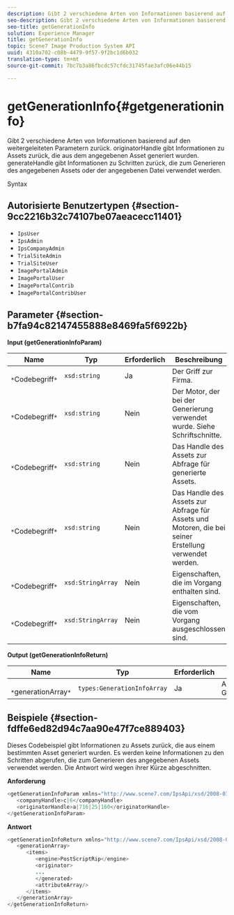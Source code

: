 ```yaml
---
description: Gibt 2 verschiedene Arten von Informationen basierend auf den weitergeleiteten Parametern zurück. originatorHandle gibt Informationen zu Assets zurück, die aus dem angegebenen Asset generiert wurden. generateHandle gibt Informationen zu Schritten zurück, die zum Generieren des angegebenen Assets oder der angegebenen Datei verwendet werden.
seo-description: Gibt 2 verschiedene Arten von Informationen basierend auf den weitergeleiteten Parametern zurück. originatorHandle gibt Informationen zu Assets zurück, die aus dem angegebenen Asset generiert wurden. generateHandle gibt Informationen zu Schritten zurück, die zum Generieren des angegebenen Assets oder der angegebenen Datei verwendet werden.
seo-title: getGenerationInfo
solution: Experience Manager
title: getGenerationInfo
topic: Scene7 Image Production System API
uuid: 4310a702-c08b-4479-9f57-9f2bc1d6b032
translation-type: tm+mt
source-git-commit: 7bc7b3a86fbcdc57cfdc31745fae3afc06e44b15

---
```



# getGenerationInfo{#getgenerationinfo}

Gibt 2 verschiedene Arten von Informationen basierend auf den weitergeleiteten Parametern zurück. originatorHandle gibt Informationen zu Assets zurück, die aus dem angegebenen Asset generiert wurden. generateHandle gibt Informationen zu Schritten zurück, die zum Generieren des angegebenen Assets oder der angegebenen Datei verwendet werden.

Syntax

## Autorisierte Benutzertypen {#section-9cc2216b32c74107be07aeacecc11401}

* `IpsUser`
* `IpsAdmin`
* `IpsCompanyAdmin`
* `TrialSiteAdmin`
* `TrialSiteUser`
* `ImagePortalAdmin`
* `ImagePortalUser`
* `ImagePortalContrib`
* `ImagePortalContribUser`

## Parameter {#section-b7fa94c82147455888e8469fa5f6922b}

**Input (getGenerationInfoParam)**

| Name | Typ | Erforderlich | Beschreibung |
|---|---|---|---|
| ` *`Codebegriff`*` | `xsd:string` | Ja | Der Griff zur Firma. |
| ` *`Codebegriff`*` | `xsd:string` | Nein | Der Motor, der bei der Generierung verwendet wurde. Siehe Schriftschnitte. |
| ` *`Codebegriff`*` | `xsd:string` | Nein | Das Handle des Assets zur Abfrage für generierte Assets. |
| ` *`Codebegriff`*` | `xsd:string` | Nein | Das Handle des Assets zur Abfrage für Assets und Motoren, die bei seiner Erstellung verwendet werden. |
| ` *`Codebegriff`*` | `xsd:StringArray` | Nein | Eigenschaften, die im Vorgang enthalten sind. |
| ` *`Codebegriff`*` | `xsd:StringArray` | Nein | Eigenschaften, die vom Vorgang ausgeschlossen sind. |

**Output (getGenerationInfoReturn)**

| Name | Typ | Erforderlich | Beschreibung |
|---|---|---|---|
| ` *`generationArray`*` | `types:GenerationInfoArray` | Ja | Array von Generierungsinformationen. |

## Beispiele {#section-fdffe6ed82d94c7aa90e47f7ce889403}

Dieses Codebeispiel gibt Informationen zu Assets zurück, die aus einem bestimmten Asset generiert wurden. Es werden keine Informationen zu den Schritten abgerufen, die zum Generieren des angegebenen Assets verwendet werden. Die Antwort wird wegen ihrer Kürze abgeschnitten.

**Anforderung**

```java
<getGenerationInfoParam xmlns="http://www.scene7.com/IpsApi/xsd/2008-01-15">
   <companyHandle>c|6</companyHandle>
   <originatorHandle>a|716|25|160</originatorHandle>
</getGenerationInfoParam>
```

**Antwort**

```java
<getGenerationInfoReturn xmlns="http://www.scene7.com/IpsApi/xsd/2008-01-15">
   <generationArray>
      <items>
         <engine>PostScriptRip</engine>
         <originator>
         ...
         </generated>
         <attributeArray/>
      </items>
   </generationArray>
</getGenerationInfoReturn>
```

